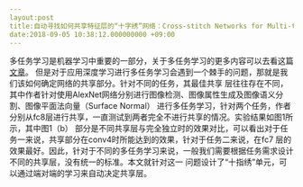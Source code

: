 ```yaml
---
layout:post
title:自动寻找如何共享特征层的“十字绣”网络：Cross-stitch Networks for Multi-task Learning
date:2018-09-05 10:38:12.000000000 +09:00
---
```


多任务学习是机器学习中重要的一部分，关于多任务学习的更多内容可以去看这篇[文章](https://zhuanlan.zhihu.com/p/27421983)。
但是对于应用深度学习进行多任务学习会遇到一个棘手的问题，那就是我们该如何确定网络的共享部分。针对不同的任务，其最佳共享
层往往存在不同，其中作者针对使用AlexNet网络分别进行图像检测、图像属性生成及图像语义分割、图像平面法向量（Surface Normal）
进行多任务学习，针对两个任务，作者分别从fc8层进行共享，一直测试到两者完全不进行共享的情况。实验结果如图1所示，其中图1（b）
部分是不同共享层与完全独立时的效果对比，可以看出对于任务一来说，共享部分在conv4时所能达到的效果，针对于任务二来说，在fc7
层的效果最好。因此，针对于不同的多任务学习来说，一般我们需要根据任务需求设计不同的共享层，没有统一的标准。本文就针对这一
问题设计了“十指绣”单元，可以通过端对端的学习来自动决定共享层。


